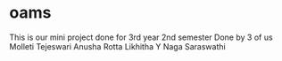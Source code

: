 # oams
This is our mini project done for 3rd year 2nd semester
Done by 3 of us
Molleti Tejeswari Anusha
Rotta Likhitha
Y Naga Saraswathi
